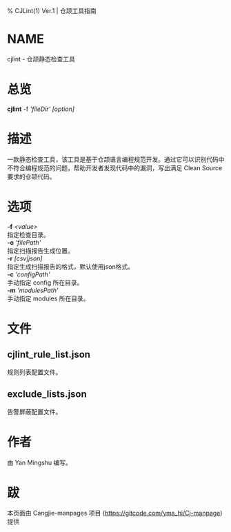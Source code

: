 % CJLint(1) Ver.1 | 仓颉工具指南

# NAME
cjlint - 仓颉静态检查工具

# 总览
**cjlint** -f *'fileDir'* *\[option\]*   

# 描述
一款静态检查工具，该工具是基于仓颉语言编程规范开发。通过它可以识别代码中不符合编程规范的问题，帮助开发者发现代码中的漏洞，写出满足 Clean Source 要求的仓颉代码。   

# 选项
**\-f** *\<value\>*      
指定检查目录。   
**-o** *'filePath'*   
指定扫描报告生成位置。   
**\-r** *\[csv\|json\]*    
指定生成扫描报告的格式，默认使用json格式。   
**\-c** *'configPath'*   
手动指定 config 所在目录。   
**\-m** *'modulesPath'*      
手动指定 modules 所在目录。    

# 文件
## cjlint_rule_list.json
规则列表配置文件。

## exclude_lists.json
告警屏蔽配置文件。

# 作者
由 Yan Mingshu 编写。

# 跋
本页面由 Cangjie-manpages 项目 (https://gitcode.com/yms_hi/Cj-manpage) 提供